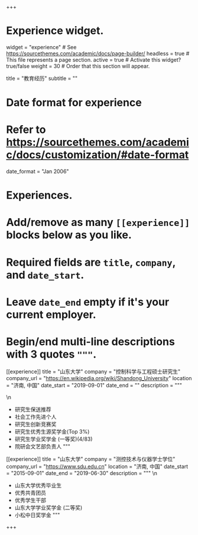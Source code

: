 +++
# Experience widget.
widget = "experience"  # See https://sourcethemes.com/academic/docs/page-builder/
headless = true  # This file represents a page section.
active = true  # Activate this widget? true/false
weight = 30  # Order that this section will appear.

title = "教育经历"
subtitle = ""

# Date format for experience
#   Refer to https://sourcethemes.com/academic/docs/customization/#date-format
date_format = "Jan 2006"

# Experiences.
#   Add/remove as many `[[experience]]` blocks below as you like.
#   Required fields are `title`, `company`, and `date_start`.
#   Leave `date_end` empty if it's your current employer.
#   Begin/end multi-line descriptions with 3 quotes `"""`.
[[experience]]
  title = "山东大学"
  company = "控制科学与工程硕士研究生"
  company_url = "https://en.wikipedia.org/wiki/Shandong_University"
  location = "济南, 中国"
  date_start = "2019-09-01"
  date_end = ""
  description = """ 
  
  \n
  * 研究生保送推荐
  * 社会工作先进个人
  * 研究生创新竞赛奖
  * 研究生优秀生源奖学金(Top 3%)
  * 研究生学业奖学金 (一等奖)(4/83)
  * 院研会文艺部负责人
  """

[[experience]]
  title = "山东大学"
  company = "测控技术与仪器学士学位"
  company_url = "https://www.sdu.edu.cn"
  location = "济南, 中国"
  date_start = "2015-09-01"
  date_end = "2019-06-30"
  description = """ 
  \n
  * 山东大学优秀毕业生
  * 优秀共青团员
  * 优秀学生干部
  * 山东大学学业奖学金 (二等奖)
  * 小松中日奖学金
  """

+++
